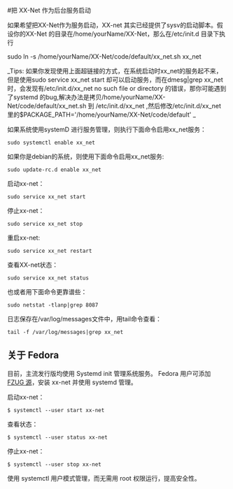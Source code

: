 #把 XX-Net 作为后台服务启动

如果希望把XX-Net作为服务启动，XX-net 其实已经提供了sysv的启动脚本。假设你的XX-Net 的目录在/home/yourName/XX-Net，那么在/etc/init.d 目录下执行

sudo ln -s /home/yourName/XX-Net/code/default/xx_net.sh xx_net

_Tips: 如果你发现使用上面超链接的方式，在系统启动时xx_net的服务起不来，但是使用sudo service xx_net start 却可以启动服务，而在dmesg|grep xx_net 时，会发现有/etc/init.d/xx_net no such file or directory 的错误，那你可能遇到了systemd 的bug,解决办法是拷贝/home/yourName/XX-Net/code/default/xx_net.sh 到 /etc/init.d/xx_net ,然后修改/etc/init.d/xx_net 里的$PACKAGE_PATH='/home/yourName/XX-Net/code/default' _

如果系统使用systemD 进行服务管理，则执行下面命令启用xx_net服务：

    sudo systemctl enable xx_net

如果你是debian的系统，则使用下面命令启用xx_net服务:
    
    sudo update-rc.d enable xx_net 

启动xx-net：

    sudo service xx_net start

  
停止xx-net：

    sudo service xx_net stop

  
重启xx-net:

    sudo service xx_net restart

查看XX-net状态：

    sudo service xx_net status

也或者用下面命令更靠谱些：

    sudo netstat -tlanp|grep 8087
  
日志保存在/var/log/messages文件中，用tail命令查看：

    tail -f /var/log/messages|grep xx_net

## 关于 Fedora

目前，主流发行版均使用 Systemd init 管理系统服务。 Fedora 用户可添加 [FZUG 源](https://github.com/FZUG/repo/wiki/%E6%B7%BB%E5%8A%A0-FZUG-%E6%BA%90)，安装 xx-net 并使用 systemd 管理。

启动xx-net：

    $ systemctl --user start xx-net

查看状态：

    $ systemctl --user status xx-net

停止xx-net：

    $ systemctl --user stop xx-net

使用 systemctl 用户模式管理，而无需用 root 权限运行，提高安全性。